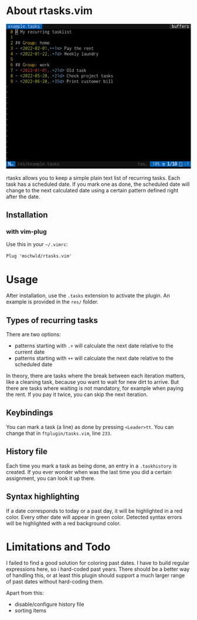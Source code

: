 # About rtasks.vim

![Screenshot](/res/screenshot.png)

rtasks allows you to keep a simple plain text list of recurring tasks. 
Each task has a scheduled date. If you mark one as done, the scheduled 
date will change to the next calculated date using a certain pattern defined
right after the date. 

## Installation

### with vim-plug
Use this in your `~/.vimrc`:

`Plug 'mschwld/rtasks.vim'`

# Usage
After installation, use the `.tasks` extension to activate the plugin. An example is provided
in the `res/` folder.

## Types of recurring tasks
There are two options:

- patterns starting with `.+` will calculate the next date relative to the current date
- patterns starting with `++` will calculate the next date relative to the scheduled date

In theory, there are tasks where the break between each iteration matters, like a cleaning
task, because you want to wait for new dirt to arrive. But there are tasks where waiting 
is not mandatory, for example when paying the rent. If you pay it twice, you can skip the next 
iteration. 

## Keybindings 
You can mark a task (a line) as done by pressing `<Leader>tt`. You can change that in 
`ftplugin/tasks.vim`, line `233`.

## History file
Each time you mark a task as being done, an entry in a `.taskhistory` is created. If you 
ever wonder when was the last time you did a certain assignment, you can look it up there.

## Syntax highlighting
If a date corresponds to today or a past day, it will be highlighted in a red color. Every 
other date will appear in green color. Detected syntax errors will be highlighted with a red 
background color.

# Limitations and Todo
I failed to find a good solution for coloring past dates. I have to build regular expressions here, so
i hard-coded past years. There should be a better way of handling this, or at least this plugin should 
support a much larger range of past dates without hard-coding them.

Apart from this:
- disable/configure history file
- sorting items

